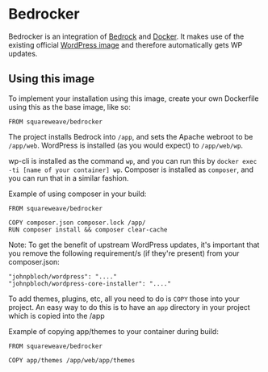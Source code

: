 # Bedrocker

Bedrocker is an integration of [Bedrock](https://github.com/roots/bedrock) and [Docker](http://www.docker.com).
It makes use of the existing official [WordPress image](http://hub.docker.com/_/wordpress/) and therefore automatically
gets WP updates.

## Using this image

To implement your installation using this image, create your own Dockerfile using this as the base image, like so:

    FROM squareweave/bedrocker


The project installs Bedrock into `/app`, and sets the Apache webroot to be `/app/web`. WordPress is installed (as you would expect) to `/app/web/wp`.

wp-cli is installed as the command `wp`, and you can run this by `docker exec -ti [name of your container] wp`. Composer is installed as `composer`, and you can run that in a similar fashion.

Example of using composer in your build:

    FROM squareweave/bedrocker

    COPY composer.json composer.lock /app/
    RUN composer install && composer clear-cache

Note: To get the benefit of upstream WordPress updates, it's important that you remove the following requirement/s (if they're present) from your composer.json:

    "johnpbloch/wordpress": "...."
    "johnpbloch/wordpress-core-installer": "...."



To add themes, plugins, etc, all you need to do is `COPY` those into your project. An easy way to do this is to have an `app` directory in your project which is copied into the /app

Example of copying app/themes to your container during build:

    FROM squareweave/bedrocker

    COPY app/themes /app/web/app/themes
